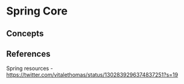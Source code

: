 # Spring Core

## Concepts

## References

Spring resources - https://twitter.com/vitalethomas/status/1302839296374837251?s=19

